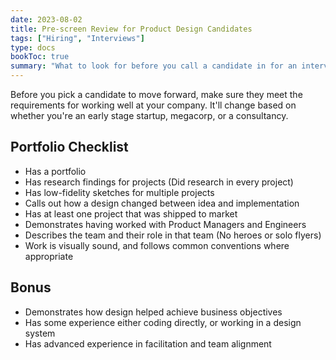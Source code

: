 ```yaml
---
date: 2023-08-02
title: Pre-screen Review for Product Design Candidates
tags: ["Hiring", "Interviews"]
type: docs
bookToc: true
summary: "What to look for before you call a candidate in for an interview."
---
```

Before you pick a candidate to move forward, make sure they meet the requirements for working well at your company. It'll change based on whether you're an early stage startup, megacorp, or a consultancy.

## Portfolio Checklist
- Has a portfolio
- Has research findings for projects (Did research in every project)
- Has low-fidelity sketches for multiple projects
- Calls out how a design changed between idea and implementation
- Has at least one project that was shipped to market
- Demonstrates having worked with Product Managers and Engineers
- Describes the team and their role in that team (No heroes or solo flyers)
- Work is visually sound, and follows common conventions where appropriate

## Bonus
- Demonstrates how design helped achieve business objectives
- Has some experience either coding directly, or working in a design system
- Has advanced experience in facilitation and team alignment